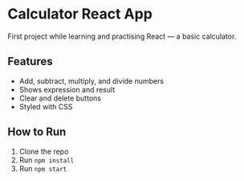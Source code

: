 # Calculator React App

First project while learning and practising React — a basic calculator.

## Features
- Add, subtract, multiply, and divide numbers
- Shows expression and result
- Clear and delete buttons
- Styled with CSS

## How to Run
1. Clone the repo
2. Run `npm install`
3. Run `npm start`
